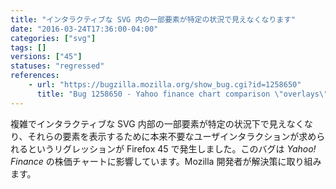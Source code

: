 ```yaml
---
title: "インタラクティブな SVG 内の一部要素が特定の状況で見えなくなります"
date: "2016-03-24T17:36:00-04:00"
categories: ["svg"]
tags: []
versions: ["45"]
statuses: "regressed"
references:
    - url: "https://bugzilla.mozilla.org/show_bug.cgi?id=1258650"
      title: "Bug 1258650 - Yahoo finance chart comparison \"overlays\" not displayed properly"
---
```

複雑でインタラクティブな SVG 内部の一部要素が特定の状況下で見えなくなり、それらの要素を表示するために本来不要なユーザインタラクションが求められるというリグレッションが Firefox 45 で発生しました。このバグは *Yahoo! Finance* の株価チャートに影響しています。Mozilla 開発者が解決策に取り組みます。
